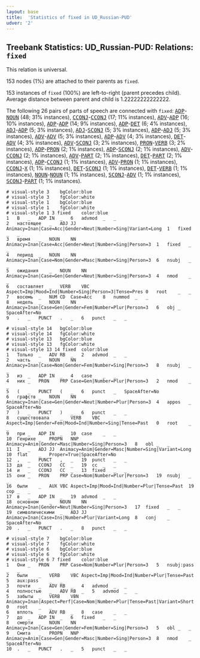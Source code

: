 ```yaml
---
layout: base
title:  'Statistics of fixed in UD_Russian-PUD'
udver: '2'
---
```


## Treebank Statistics: UD_Russian-PUD: Relations: `fixed`

This relation is universal.

153 nodes (1%) are attached to their parents as `fixed`.

153 instances of `fixed` (100%) are left-to-right (parent precedes child).
Average distance between parent and child is 1.22222222222222.

The following 26 pairs of parts of speech are connected with `fixed`: <tt><a href="ru_pud-pos-ADP.html">ADP</a></tt>-<tt><a href="ru_pud-pos-NOUN.html">NOUN</a></tt> (48; 31% instances), <tt><a href="ru_pud-pos-CCONJ.html">CCONJ</a></tt>-<tt><a href="ru_pud-pos-CCONJ.html">CCONJ</a></tt> (17; 11% instances), <tt><a href="ru_pud-pos-ADV.html">ADV</a></tt>-<tt><a href="ru_pud-pos-ADP.html">ADP</a></tt> (16; 10% instances), <tt><a href="ru_pud-pos-ADP.html">ADP</a></tt>-<tt><a href="ru_pud-pos-ADP.html">ADP</a></tt> (14; 9% instances), <tt><a href="ru_pud-pos-ADP.html">ADP</a></tt>-<tt><a href="ru_pud-pos-DET.html">DET</a></tt> (6; 4% instances), <tt><a href="ru_pud-pos-ADJ.html">ADJ</a></tt>-<tt><a href="ru_pud-pos-ADP.html">ADP</a></tt> (5; 3% instances), <tt><a href="ru_pud-pos-ADJ.html">ADJ</a></tt>-<tt><a href="ru_pud-pos-SCONJ.html">SCONJ</a></tt> (5; 3% instances), <tt><a href="ru_pud-pos-ADP.html">ADP</a></tt>-<tt><a href="ru_pud-pos-ADJ.html">ADJ</a></tt> (5; 3% instances), <tt><a href="ru_pud-pos-ADV.html">ADV</a></tt>-<tt><a href="ru_pud-pos-ADV.html">ADV</a></tt> (5; 3% instances), <tt><a href="ru_pud-pos-ADP.html">ADP</a></tt>-<tt><a href="ru_pud-pos-ADV.html">ADV</a></tt> (4; 3% instances), <tt><a href="ru_pud-pos-DET.html">DET</a></tt>-<tt><a href="ru_pud-pos-ADV.html">ADV</a></tt> (4; 3% instances), <tt><a href="ru_pud-pos-ADV.html">ADV</a></tt>-<tt><a href="ru_pud-pos-SCONJ.html">SCONJ</a></tt> (3; 2% instances), <tt><a href="ru_pud-pos-PRON.html">PRON</a></tt>-<tt><a href="ru_pud-pos-VERB.html">VERB</a></tt> (3; 2% instances), <tt><a href="ru_pud-pos-ADP.html">ADP</a></tt>-<tt><a href="ru_pud-pos-PRON.html">PRON</a></tt> (2; 1% instances), <tt><a href="ru_pud-pos-ADP.html">ADP</a></tt>-<tt><a href="ru_pud-pos-SCONJ.html">SCONJ</a></tt> (2; 1% instances), <tt><a href="ru_pud-pos-ADV.html">ADV</a></tt>-<tt><a href="ru_pud-pos-CCONJ.html">CCONJ</a></tt> (2; 1% instances), <tt><a href="ru_pud-pos-ADV.html">ADV</a></tt>-<tt><a href="ru_pud-pos-PART.html">PART</a></tt> (2; 1% instances), <tt><a href="ru_pud-pos-DET.html">DET</a></tt>-<tt><a href="ru_pud-pos-PART.html">PART</a></tt> (2; 1% instances), <tt><a href="ru_pud-pos-ADP.html">ADP</a></tt>-<tt><a href="ru_pud-pos-CCONJ.html">CCONJ</a></tt> (1; 1% instances), <tt><a href="ru_pud-pos-ADV.html">ADV</a></tt>-<tt><a href="ru_pud-pos-PRON.html">PRON</a></tt> (1; 1% instances), <tt><a href="ru_pud-pos-CCONJ.html">CCONJ</a></tt>-<tt><a href="ru_pud-pos-X.html">X</a></tt> (1; 1% instances), <tt><a href="ru_pud-pos-DET.html">DET</a></tt>-<tt><a href="ru_pud-pos-SCONJ.html">SCONJ</a></tt> (1; 1% instances), <tt><a href="ru_pud-pos-DET.html">DET</a></tt>-<tt><a href="ru_pud-pos-VERB.html">VERB</a></tt> (1; 1% instances), <tt><a href="ru_pud-pos-NOUN.html">NOUN</a></tt>-<tt><a href="ru_pud-pos-NOUN.html">NOUN</a></tt> (1; 1% instances), <tt><a href="ru_pud-pos-SCONJ.html">SCONJ</a></tt>-<tt><a href="ru_pud-pos-ADV.html">ADV</a></tt> (1; 1% instances), <tt><a href="ru_pud-pos-SCONJ.html">SCONJ</a></tt>-<tt><a href="ru_pud-pos-PART.html">PART</a></tt> (1; 1% instances).


~~~ conllu
# visual-style 3	bgColor:blue
# visual-style 3	fgColor:white
# visual-style 1	bgColor:blue
# visual-style 1	fgColor:white
# visual-style 1 3 fixed	color:blue
1	В	_	ADP	IN	_	6	advmod	_	_
2	настоящее	_	ADJ	JJ	Animacy=Inan|Case=Acc|Gender=Neut|Number=Sing|Variant=Long	1	fixed	_	_
3	время	_	NOUN	NN	Animacy=Inan|Case=Acc|Gender=Neut|Number=Sing|Person=3	1	fixed	_	_
4	период	_	NOUN	NN	Animacy=Inan|Case=Nom|Gender=Masc|Number=Sing|Person=3	6	nsubj	_	_
5	ожидания	_	NOUN	NN	Animacy=Inan|Case=Gen|Gender=Neut|Number=Sing|Person=3	4	nmod	_	_
6	составляет	_	VERB	VBC	Aspect=Imp|Mood=Ind|Number=Sing|Person=3|Tense=Pres	0	root	_	_
7	восемь	_	NUM	CD	Case=Acc	8	nummod	_	_
8	недель	_	NOUN	NN	Animacy=Inan|Case=Gen|Gender=Fem|Number=Plur|Person=3	6	obj	_	SpaceAfter=No
9	.	_	PUNCT	.	_	6	punct	_	_

~~~


~~~ conllu
# visual-style 14	bgColor:blue
# visual-style 14	fgColor:white
# visual-style 13	bgColor:blue
# visual-style 13	fgColor:white
# visual-style 13 14 fixed	color:blue
1	Только	_	ADV	RB	_	2	advmod	_	_
2	часть	_	NOUN	NN	Animacy=Inan|Case=Nom|Gender=Fem|Number=Sing|Person=3	8	nsubj	_	_
3	из	_	ADP	IN	_	4	case	_	_
4	них	_	PRON	PRP	Case=Gen|Number=Plur|Person=3	2	nmod	_	_
5	(	_	PUNCT	(	_	6	punct	_	SpaceAfter=No
6	графств	_	NOUN	NN	Animacy=Inan|Case=Gen|Gender=Neut|Number=Plur|Person=3	4	appos	_	SpaceAfter=No
7	)	_	PUNCT	)	_	6	punct	_	_
8	существовала	_	VERB	VBC	Aspect=Imp|Gender=Fem|Mood=Ind|Number=Sing|Tense=Past	0	root	_	_
9	при	_	ADP	IN	_	10	case	_	_
10	Генрихе	_	PROPN	NNP	Animacy=Anim|Gender=Masc|Number=Sing|Person=3	8	obl	_	_
11	I	_	ADJ	JJ	Animacy=Anim|Gender=Masc|Number=Sing|Variant=Long	10	flat	_	Proper=True|SpaceAfter=No
12	,	_	PUNCT	,	_	19	punct	_	_
13	да	_	CCONJ	CC	_	19	cc	_	_
14	и	_	CCONJ	CC	_	13	fixed	_	_
15	они	_	PRON	PRP	Case=Nom|Number=Plur|Person=3	19	nsubj	_	_
16	были	_	AUX	VBC	Aspect=Imp|Mood=Ind|Number=Plur|Tense=Past	19	cop	_	_
17	в	_	ADP	IN	_	19	advmod	_	_
18	основном	_	NOUN	NN	Animacy=Inan|Gender=Neut|Number=Sing|Person=3	17	fixed	_	_
19	символическими	_	ADJ	JJ	Animacy=Inan|Case=Ins|Number=Plur|Variant=Long	8	conj	_	SpaceAfter=No
20	.	_	PUNCT	.	_	8	punct	_	_

~~~


~~~ conllu
# visual-style 7	bgColor:blue
# visual-style 7	fgColor:white
# visual-style 6	bgColor:blue
# visual-style 6	fgColor:white
# visual-style 6 7 fixed	color:blue
1	Они	_	PRON	PRP	Case=Nom|Number=Plur|Person=3	5	nsubj:pass	_	_
2	были	_	VERB	VBC	Aspect=Imp|Mood=Ind|Number=Plur|Tense=Past	5	aux:pass	_	_
3	почти	_	ADV	RB	_	4	advmod	_	_
4	полностью	_	ADV	RB	_	5	advmod	_	_
5	забыты	_	VERB	VBN	Animacy=Inan|Aspect=Perf|Case=Nom|Number=Plur|Tense=Past|Variant=Short|Voice=Pass	0	root	_	_
6	вплоть	_	ADV	RB	_	8	case	_	_
7	до	_	ADP	IN	_	6	fixed	_	_
8	смерти	_	NOUN	NN	Animacy=Inan|Case=Gen|Gender=Fem|Number=Sing|Person=3	5	obl	_	_
9	Смита	_	PROPN	NNP	Animacy=Anim|Case=Gen|Gender=Masc|Number=Sing|Person=3	8	nmod	_	SpaceAfter=No
10	.	_	PUNCT	.	_	5	punct	_	_

~~~



